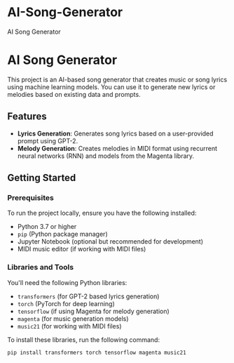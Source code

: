# AI-Song-Generator
AI Song Generator
# AI Song Generator

This project is an AI-based song generator that creates music or song lyrics using machine learning models. You can use it to generate new lyrics or melodies based on existing data and prompts.

## Features

- **Lyrics Generation**: Generates song lyrics based on a user-provided prompt using GPT-2.
- **Melody Generation**: Creates melodies in MIDI format using recurrent neural networks (RNN) and models from the Magenta library.

## Getting Started

### Prerequisites

To run the project locally, ensure you have the following installed:

- Python 3.7 or higher
- `pip` (Python package manager)
- Jupyter Notebook (optional but recommended for development)
- MIDI music editor (if working with MIDI files)

### Libraries and Tools

You'll need the following Python libraries:

- `transformers` (for GPT-2 based lyrics generation)
- `torch` (PyTorch for deep learning)
- `tensorflow` (if using Magenta for melody generation)
- `magenta` (for music generation models)
- `music21` (for working with MIDI files)

To install these libraries, run the following command:

```bash
pip install transformers torch tensorflow magenta music21
